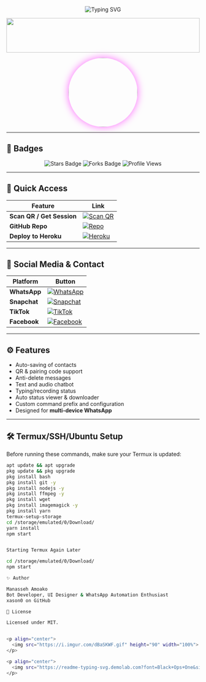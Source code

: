 <p align="center">
  <img src="https://readme-typing-svg.demolab.com?font=Black+Ops+One&size=40&duration=4000&pause=200&color=FF00FF&background=FFFFFF00&center=true&vCenter=true&width=900&height=80&lines=Welcome+to+XASON+XTARMD+BOT;Built+by+Manasseh+Amoako;Deploy+and+Scan+Session+Below" alt="Typing SVG" />
</p>

<p align="center">
  <img src="https://i.imgur.com/dBaSKWF.gif" height="90" width="100%">
</p>

<p align="center">
  <img src="https://files.catbox.moe/qw952v.jpeg" width="180px" height="180px" style="border-radius: 50%; box-shadow: 0 0 20px rgba(255,0,255,0.6);" />
</p>

---

## 🚀 Badges

<p align="center">
  <img src="https://img.shields.io/github/stars/xason0/xason-xtarmd-bot?style=for-the-badge&color=blue" alt="Stars Badge">
  <img src="https://img.shields.io/github/forks/xason0/xason-xtarmd-bot?style=for-the-badge&color=purple" alt="Forks Badge">
  <img src="https://komarev.com/ghpvc/?username=xason0&style=for-the-badge&color=green" alt="Profile Views">
</p>

---

## 🔗 Quick Access

| Feature | Link |
|--------|------|
| **Scan QR / Get Session** | [![Scan QR](https://img.shields.io/badge/SCAN_SESSION-3f3f46?style=for-the-badge&logo=whatsapp&logoColor=25D366)](https://xason-frontend.onrender.com) |
| **GitHub Repo** | [![Repo](https://img.shields.io/badge/Xason-XtarmD--Bot-181717?style=for-the-badge&logo=github)](https://github.com/xason0/xason-xtarmd-bot) |
| **Deploy to Heroku** | [![Heroku](https://img.shields.io/badge/Deploy%20to%20Heroku-430098?style=for-the-badge&logo=heroku&logoColor=white)](https://heroku.com/deploy?template=https://github.com/xason0/xason-xtarmd-bot) |

---

## 📱 Social Media & Contact

| Platform | Button |
|----------|--------|
| **WhatsApp** | [![WhatsApp](https://img.shields.io/badge/-Message_on_WhatsApp-25D366?style=for-the-badge&logo=whatsapp&logoColor=white)](https://wa.me/+447405817307) |
| **Snapchat** | [![Snapchat](https://img.shields.io/badge/-Add_on_Snapchat-FFFC00?style=for-the-badge&logo=snapchat&logoColor=black)](https://snapchat.com/t/izOpgtCa) |
| **TikTok** | [![TikTok](https://img.shields.io/badge/@xasonxtar-000000?style=for-the-badge&logo=tiktok&logoColor=white)](https://tiktok.com/@xasonxtar) |
| **Facebook** | [![Facebook](https://img.shields.io/badge/Xason_Xtar-1877F2?style=for-the-badge&logo=facebook&logoColor=white)](https://facebook.com/XasonXtar) |

---

## ⚙️ Features

- Auto-saving of contacts  
- QR & pairing code support  
- Anti-delete messages  
- Text and audio chatbot  
- Typing/recording status  
- Auto status viewer & downloader  
- Custom command prefix and configuration  
- Designed for **multi-device WhatsApp**

---

## 🛠️ Termux/SSH/Ubuntu Setup

Before running these commands, make sure your Termux is updated:

```bash
apt update && apt upgrade
pkg update && pkg upgrade
pkg install bash
pkg install git -y
pkg install nodejs -y
pkg install ffmpeg -y
pkg install wget
pkg install imagemagick -y
pkg install yarn
termux-setup-storage
cd /storage/emulated/0/Download/
yarn install
npm start


Starting Termux Again Later

cd /storage/emulated/0/Download/
npm start

✨ Author

Manasseh Amoako
Bot Developer, UI Designer & WhatsApp Automation Enthusiast
xason0 on GitHub

📝 License

Licensed under MIT.


<p align="center">
  <img src="https://i.imgur.com/dBaSKWF.gif" height="90" width="100%">
</p>

<p align="center">
  <img src="https://readme-typing-svg.demolab.com?font=Black+Ops+One&size=25&pause=1000&color=00F0FF&center=true&vCenter=true&width=600&lines=✨+Powered+by+Xason+XtarmD+✨" alt="Typing Footer" />
</p>
```
